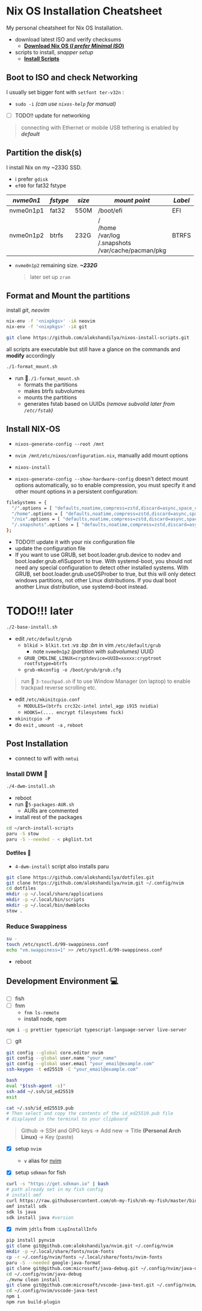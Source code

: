 # Nix OS Installation Cheatsheet

My personal cheatsheet for Nix OS Installation.

- download latest ISO and verify checksums
  - [**Download Nix OS (_I prefer Minimal ISO_)**](https://nixos.org/download)
- scripts to install, _snapper setup_
  - [**Install Scripts**](https://github.com/alokshandilya/nixos-install-scripts.git)

## Boot to ISO and check Networking

I usually set bigger font with `setfont ter-v32n` :

- `sudo -i` _(can use `nixos-help` for manual)_
- [ ] TODO!! update for networking

> connecting with Ethernet or mobile USB tethering is enabled by **_default_**

## Partition the disk(s)

I install Nix on my ~233G SSD.

- i prefer `gdisk`
- `ef00` for fat32 fstype

| _nvme0n1_ | _fstype_ | _size_ | _mount point_                                                  | _Label_ |
| --------- | -------- | ------ | -------------------------------------------------------------- | ------- |
| nvme0n1p1 | fat32    | 550M   | /boot/efi                                                      | EFI     |
| nvme0n1p2 | btrfs    | 232G   | /<br>/home<br>/var/log<br>/.snapshots<br>/var/cache/pacman/pkg | BTRFS   |

- `nvme0n1p2` remaining size. **_~232G_**
  > later set up `zram`

## Format and Mount the partitions

install _git_, _neovim_

```sh
nix-env -f '<nixpkgs>' -iA neovim
nix-env -f '<nixpkgs>' -iA git
```

```sh
git clone https://github.com/alokshandilya/nixos-install-scripts.git
```

all scripts are executable but still have a glance on the commands and **modify** accordingly

```sh
./1-format_mount.sh
```

- run 🏃`./1-format_mount.sh`
  - formats the partitions
  - makes btrfs subvolumes
  - mounts the partitions
  - generates fstab based on UUIDs _(remove subvolid later from `/etc/fstab`)_

## Install NIX-OS

- `nixos-generate-config --root /mnt`
- `nvim /mnt/etc/nixos/configuration.nix`, manually add mount options
- `nixos-install`

- `nixos-generate-config --show-hardware-config` doesn't detect mount options automatically, so to enable compression, you must specify it and
other mount options in a persistent configuration:

```sh
fileSystems = {
  "/".options = [ "defaults,noatime,compress=zstd,discard=async,space_cache=v2,autodefrag" ];
  "/home".options = [ "defaults,noatime,compress=zstd,discard=async,space_cache=v2,autodefrag" ];
  "/nix".options = [ "defaults,noatime,compress=zstd,discard=async,space_cache=v2,autodefrag" ];
  "/.snapshots".options = [ "defaults,noatime,compress=zstd,discard=async,space_cache=v2,autodefrag" ];
};

```
- TODO!!! update it with your nix configuration file
- update the configuration file
-  If you want to use GRUB, set boot.loader.grub.device to nodev and boot.loader.grub.efiSupport to true.
With systemd-boot, you should not need any special configuration to detect other installed systems. With GRUB, set boot.loader.grub.useOSProber to true, but this will only detect windows partitions, not other Linux distributions. If you dual boot another Linux distribution, use systemd-boot instead. 

# TODO!!! later

```sh
./2-base-install.sh
```

- edit `/etc/default/grub`
  - `blkid > blkit.txt` _:vs_ _:bp_ _:bn_ in vim `/etc/default/grub`
    - note `nvme0n1p2` _(partition with subvolumes)_ UUID
  - `GRUB_CMDLINE_LINUX=cryptdevice=UUID=xxxxx:cryptroot rootfstype=btrfs`
  - `grub-mkconfig -o /boot/grub/grub.cfg`

> run 🏃 `3-touchpad.sh` if to use Window Manager (on laptop) to enable trackpad reverse scrolling etc.

- edit `/etc/mkinitcpio.conf`
  - `MODULES=(btrfs crc32c-intel intel_agp i915 nvidia)`
  - `HOOKS=(.... encrypt filesystems fsck)`
- `mkinitcpio -P`
- do `exit` , `umount -a` , `reboot`

## Post Installation

- connect to wifi with `nmtui`

### Install DWM :robot:

```sh
./4-dwm-install.sh
```

- reboot
- run 🏃`5-packages-AUR.sh`
  - AURs are commented
- install rest of the packages

```sh
cd ~/arch-install-scripts
paru -S stow
paru -S --needed - < pkglist.txt
```

#### Dotfiles :star2:

- `4-dwm-install` script also installs paru

```sh
git clone https://github.com/alokshandilya/dotfiles.git
git clone https://github.com/alokshandilya/nvim.git ~/.config/nvim
cd dotfiles
mkdir -p ~/.local/share/applications
mkdir -p ~/.local/bin/scripts
mkdir -p ~/.local/bin/dwmblocks
stow .
```

### Reduce Swappiness

```sh
su -
touch /etc/sysctl.d/99-swappiness.conf
echo "vm.swappiness=1" >> /etc/sysctl.d/99-swappiness.conf
```

- reboot

## Development Environment :computer:

- [ ] fish
- [ ] fnm
  - `fnm ls-remote`
  - install node, npm

```sh
npm i -g prettier typescript typescript-language-server live-server
```

- [ ] git

```sh
git config --global core.editor nvim
git config --global user.name "your_name"
git config --global user.email "your_email@example.com"
ssh-keygen -t ed25519 -C "your_email@example.com"
```

```sh
bash
eval "$(ssh-agent -s)"
ssh-add ~/.ssh/id_ed25519
exit
```

```sh
cat ~/.ssh/id_ed25519.pub
# Then select and copy the contents of the id_ed25519.pub file
# displayed in the terminal to your clipboard
```

> Github $\to$ SSH and GPG keys $\to$ Add new $\to$ Title **(Personal Arch Linux)** $\to$ Key (paste)

- [x] setup `nvim`
  - `v` alias for [nvim](https://github.com/alokshandilya/nvim.git)

- [x] setup `sdkman` for fish

```sh
curl -s "https://get.sdkman.io" | bash
# path already set in my fish config
# install omf
curl https://raw.githubusercontent.com/oh-my-fish/oh-my-fish/master/bin/install | fish
omf install sdk
sdk ls java
sdk install java #version
```

- [x] nvim `jdtls` from `:LspInstallInfo`

```sh
pip install pynvim
git clone git@github.com:alokshandilya/nvim.git ~/.config/nvim
mkdir -p ~/.local/share/fonts/nvim-fonts
cp -r ~/.config/nvim/fonts ~/.local/share/fonts/nvim-fonts
paru -S --needed google-java-format
git clone git@github.com:microsoft/java-debug.git ~/.config/nvim/java-debug
cd ~/.config/nvim/java-debug
./mvnw clean install
git clone git@github.com:microsoft/vscode-java-test.git ~/.config/nvim/vscode-java-test
cd ~/.config/nvim/vscode-java-test
npm i
npm run build-plugin
```
